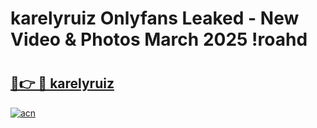 # karelyruiz Onlyfans Leaked - New Video & Photos March 2025 !roahd

# <h2><a href="https://bsuek1.iuczelnia.edu.pl?title=karelyruiz&ref=roahd">🔗👉 🔴 karelyruiz</a></h2>

[![acn](https://github.com/user-attachments/assets/0f9c940e-d8b0-45ae-aac7-cd30a18b3e1c)](https://bsuek1.iuczelnia.edu.pl?title=karelyruiz&ref=roahd)


